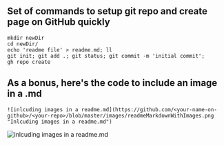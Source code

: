 ## Set of commands to setup git repo and create page on GitHub quickly
```
mkdir newDir
cd newDir/
echo 'readme file' > readme.md; ll
git init; git add .; git status; git commit -m 'initial commit';
gh repo create
```

## As a bonus, here's the code to include an image in a .md
```
![inlcuding images in a readme.md](https://github.com/<your-name-on-github>/<your-repo>/blob/master/images/readmeMarkdownWithImages.png "Inlcuding images in a readme.md")
```

![inlcuding images in a readme.md](https://github.com/adasMatt/newDir/blob/master/images/terminalScreenshot.jpg "Inlcuding images in a readme.md")
